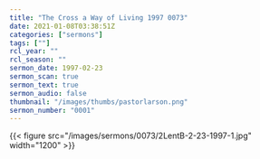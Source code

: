 ```yaml
---
title: "The Cross a Way of Living 1997 0073"
date: 2021-01-08T03:38:51Z
categories: ["sermons"]
tags: [""]
rcl_year: ""
rcl_season: ""
sermon_date: 1997-02-23
sermon_scan: true
sermon_text: true
sermon_audio: false
thumbnail: "/images/thumbs/pastorlarson.png"
sermon_number: "0001"
---
```


<!--more-->

{{< figure src="/images/sermons/0073/2LentB-2-23-1997-1.jpg" width="1200" >}}
